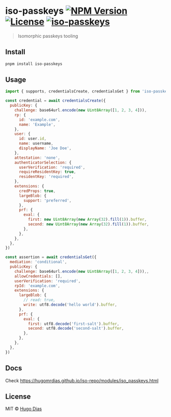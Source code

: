 # iso-passkeys [![NPM Version](https://img.shields.io/npm/v/iso-passkeys.svg)](https://www.npmjs.com/package/iso-passkeys) [![License](https://img.shields.io/npm/l/iso-passkeys.svg)](https://github.com/hugomrdias/iso-repo/blob/main/license) [![iso-passkeys](https://github.com/hugomrdias/iso-repo/actions/workflows/iso-passkeys.yml/badge.svg)](https://github.com/hugomrdias/iso-repo/actions/workflows/iso-passkeys.yml)

> Isomorphic passkeys tooling

## Install

```bash
pnpm install iso-passkeys
```

## Usage

```js
import { supports, credentialsCreate, credentialsGet } from 'iso-passkeys'

const credential = await credentialsCreate({
  publicKey: {
    challenge: base64url.encode(new Uint8Array([1, 2, 3, 4])),
    rp: {
      id: 'example.com',
      name: 'Example',
    },
    user: {
      id: user.id,
      name: username,
      displayName: 'Joe Doe',
    },
    attestation: 'none',
    authenticatorSelection: {
      userVerification: 'required',
      requireResidentKey: true,
      residentKey: 'required',
    },
    extensions: {
      credProps: true,
      largeBlob: {
        support: 'preferred',
      },
      prf: {
        eval: {
          first: new Uint8Array(new Array(32).fill(1)).buffer,
          second: new Uint8Array(new Array(32).fill(1)).buffer,
        },
      },
    },
  },
})

const assertion = await credentialsGet({
  mediation: 'conditional',
  publicKey: {
    challenge: base64url.encode(new Uint8Array([1, 2, 3, 4])),,
    allowCredentials: [],
    userVerification: 'required',
    rpId: 'example.com',
    extensions: {
      largeBlob: {
        // read: true,
        write: utf8.decode('hello world').buffer,
      },
      prf: {
        eval: {
          first: utf8.decode('first-salt').buffer,
          second: utf8.decode('second-salt').buffer,
        },
      },
    },
  },
})
```

## Docs

Check <https://hugomrdias.github.io/iso-repo/modules/iso_passkeys.html>

## License

MIT © [Hugo Dias](http://hugodias.me)
